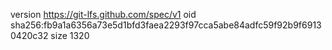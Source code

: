 version https://git-lfs.github.com/spec/v1
oid sha256:fb9a1a6356a73e5d1bfd3faea2293f97cca5abe84adfc59f92b9f69130420c32
size 1320
